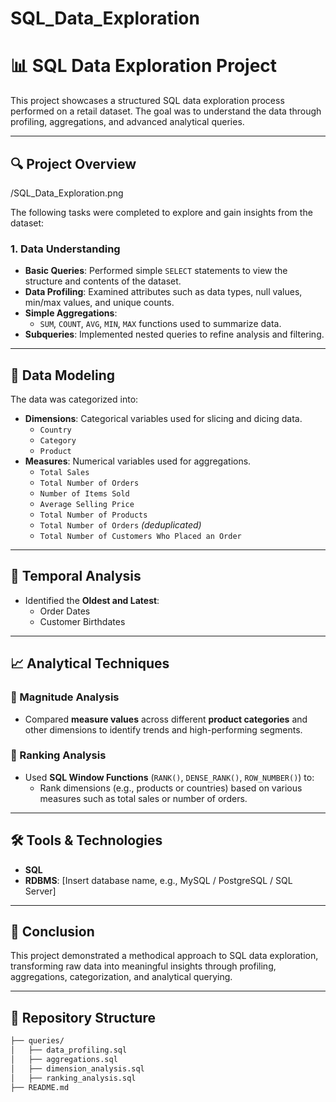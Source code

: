 # SQL_Data_Exploration

# 📊 SQL Data Exploration Project

This project showcases a structured SQL data exploration process performed on a retail dataset. The goal was to understand the data through profiling, aggregations, and advanced analytical queries.

---

## 🔍 Project Overview



/SQL_Data_Exploration.png


The following tasks were completed to explore and gain insights from the dataset:

### 1. Data Understanding
- **Basic Queries**: Performed simple `SELECT` statements to view the structure and contents of the dataset.
- **Data Profiling**: Examined attributes such as data types, null values, min/max values, and unique counts.
- **Simple Aggregations**:
  - `SUM`, `COUNT`, `AVG`, `MIN`, `MAX` functions used to summarize data.
- **Subqueries**: Implemented nested queries to refine analysis and filtering.

---

## 🧩 Data Modeling

The data was categorized into:

- **Dimensions**: Categorical variables used for slicing and dicing data.
  - `Country`
  - `Category`
  - `Product`
- **Measures**: Numerical variables used for aggregations.
  - `Total Sales`
  - `Total Number of Orders`
  - `Number of Items Sold`
  - `Average Selling Price`
  - `Total Number of Products`
  - `Total Number of Orders` *(deduplicated)*
  - `Total Number of Customers Who Placed an Order`

---

## 📅 Temporal Analysis

- Identified the **Oldest and Latest**:
  - Order Dates
  - Customer Birthdates

---

## 📈 Analytical Techniques

### 🔹 Magnitude Analysis
- Compared **measure values** across different **product categories** and other dimensions to identify trends and high-performing segments.

### 🔹 Ranking Analysis
- Used **SQL Window Functions** (`RANK()`, `DENSE_RANK()`, `ROW_NUMBER()`) to:
  - Rank dimensions (e.g., products or countries) based on various measures such as total sales or number of orders.

---

## 🛠️ Tools & Technologies

- **SQL**
- **RDBMS**: [Insert database name, e.g., MySQL / PostgreSQL / SQL Server]

---

## 📌 Conclusion

This project demonstrated a methodical approach to SQL data exploration, transforming raw data into meaningful insights through profiling, aggregations, categorization, and analytical querying.

---

## 📁 Repository Structure

```bash
├── queries/
│   ├── data_profiling.sql
│   ├── aggregations.sql
│   ├── dimension_analysis.sql
│   ├── ranking_analysis.sql
├── README.md
